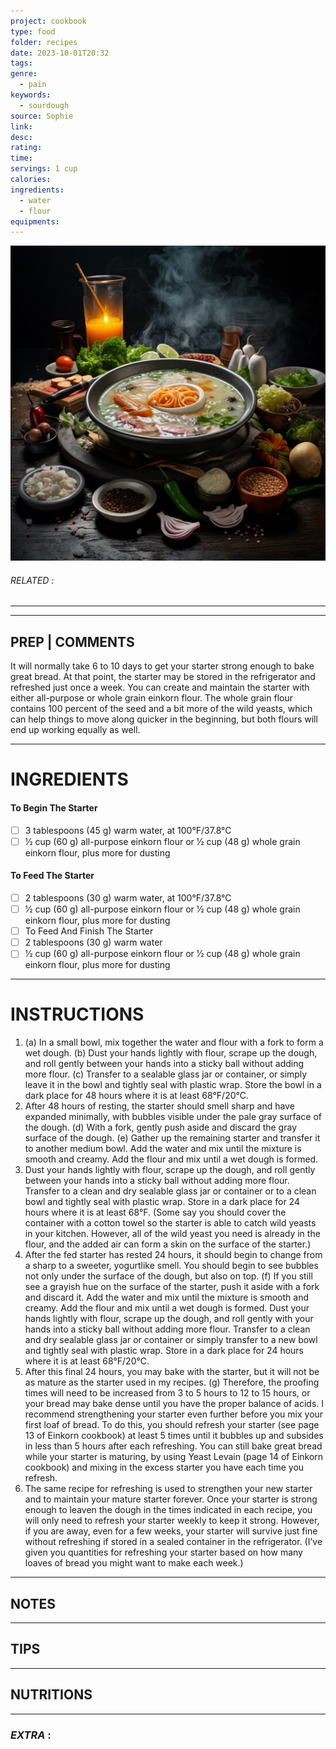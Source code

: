 ```yaml
---
project: cookbook
type: food
folder: recipes
date: 2023-10-01T20:32
tags: 
genre:
  - pain
keywords:
  - sourdough
source: Sophie
link: 
desc: 
rating: 
time: 
servings: 1 cup
calories: 
ingredients:
  - water
  - flour
equipments:
---
```


![IMAGE](_default.png)

###### *RELATED* : 
---


---
## PREP | COMMENTS

It will normally take 6 to 10 days to get your starter strong enough to bake great bread. At that point, the starter may be stored in the refrigerator and refreshed just once a week. You can create and maintain the starter with either all-purpose or whole grain einkorn flour. The whole grain flour contains 100 percent of the seed and a bit more of the wild yeasts, which can help things to move along quicker in the beginning, but both flours will end up working equally as well.

---
# INGREDIENTS


#### To Begin The Starter

- [ ] 3 tablespoons (45 g) warm water, at 100°F/37.8°C
- [ ] 1⁄2 cup (60 g) all-purpose einkorn flour or 1⁄2 cup (48 g) whole grain einkorn flour, plus more for dusting

#### To Feed The Starter

- [ ] 2 tablespoons (30 g) warm water, at 100°F/37.8°C
- [ ] 1⁄2 cup (60 g) all-purpose einkorn flour or 1⁄2 cup (48 g) whole grain einkorn flour, plus more for dusting
- [ ] To Feed And Finish The Starter
- [ ] 2 tablespoons (30 g) warm water
- [ ] 1⁄2 cup (60 g) all-purpose einkorn flour or 1⁄2 cup (48 g) whole grain einkorn flour, plus more for dusting

---
# INSTRUCTIONS

1. (a) In a small bowl, mix together the water and flour with a fork to form a wet dough. (b) Dust your hands lightly with flour, scrape up the dough, and roll gently between your hands into a sticky ball without adding more flour. (c) Transfer to a sealable glass jar or container, or simply leave it in the bowl and tightly seal with plastic wrap. Store the bowl in a dark place for 48 hours where it is at least 68°F/20°C.
2. After 48 hours of resting, the starter should smell sharp and have expanded minimally, with bubbles visible under the pale gray surface of the dough. (d) With a fork, gently push aside and discard the gray surface of the dough. (e) Gather up the remaining starter and transfer it to another medium bowl. Add the water and mix until the mixture is smooth and creamy. Add the flour and mix until a wet dough is formed.
3. Dust your hands lightly with flour, scrape up the dough, and roll gently between your hands into a sticky ball without adding more flour. Transfer to a clean and dry sealable glass jar or container or to a clean bowl and tightly seal with plastic wrap. Store in a dark place for 24 hours where it is at least 68°F. (Some say you should cover the container with a cotton towel so the starter is able to catch wild yeasts in your kitchen. However, all of the wild yeast you need is already in the flour, and the added air can form a skin on the surface of the starter.)
4. After the fed starter has rested 24 hours, it should begin to change from a sharp to a sweeter, yogurtlike smell. You should begin to see bubbles not only under the surface of the dough, but also on top. (f) If you still see a grayish hue on the surface of the starter, push it aside with a fork and discard it. Add the water and mix until the mixture is smooth and creamy. Add the flour and mix until a wet dough is formed. Dust your hands lightly with flour, scrape up the dough, and roll gently with your hands into a sticky ball without adding more flour. Transfer to a clean and dry sealable glass jar or container or simply transfer to a new bowl and tightly seal with plastic wrap. Store in a dark place for 24 hours where it is at least 68°F/20°C.
5. After this final 24 hours, you may bake with the starter, but it will not be as mature as the starter used in my recipes. (g) Therefore, the proofing times will need to be increased from 3 to 5 hours to 12 to 15 hours, or your bread may bake dense until you have the proper balance of acids. I recommend strengthening your starter even further before you mix your first loaf of bread. To do this, you should refresh your starter (see page 13 of Einkorn cookbook) at least 5 times until it bubbles up and subsides in less than 5 hours after each refreshing. You can still bake great bread while your starter is maturing, by using Yeast Levain (page 14 of Einkorn cookbook) and mixing in the excess starter you have each time you refresh.
6. The same recipe for refreshing is used to strengthen your new starter and to maintain your mature starter forever. Once your starter is strong enough to leaven the dough in the times indicated in each recipe, you will only need to refresh your starter weekly to keep it strong. However, if you are away, even for a few weeks, your starter will survive just fine without refreshing if stored in a sealed container in the refrigerator. (I’ve given you quantities for refreshing your starter based on how many loaves of bread you might want to make each week.)

---
## NOTES



---
## TIPS



---
## NUTRITIONS



---
### *EXTRA* :



